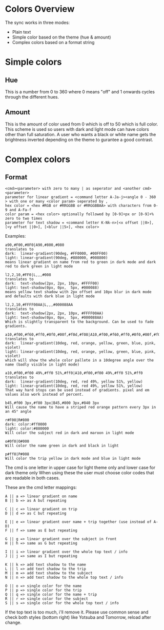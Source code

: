 # Colors Overview
The sync works in three modes: 
 - Plain text
 - Simple color based on the theme (hue & amount)
 - Complex colors based on a format string

# Simple colors
## Hue
This is a number from 0 to 360 where 0 means "off" and 1 onwards cycles through the different hues.
## Amount
This is the amount of color used from 0 which is off to 50 which is full color.
This scheme is used so users with dark and light mode can have colors other than full saturation.
A user who wants a black or white name gets the brightness inverted depending on the theme to gurantee a good contrast.

# Complex colors
## Format
``` 
<cmd><parameter> with zero to many | as seperator and <another cmd><parameter>
parameter for linear gradient = <command letter A-Ja-j><angle 0 - 360 > with one or many <color param> seperated by ,
hex color = <hex #RGB or #RRGGBB or #RRGGBBAA> with characters from 0-9 and A-Fa-f
color param = <hex color> optionally followed by [0-9]+px or [0-9]+% zero to two times
parameter for text shadow = <command letter K-Nk-n>[<x offset ||0>],[<y offset ||0>], [<blur ||5>], <hex color> 
```

Examples: 

``` 
a90,#F00,#0F0|A90,#800,#080
translates to 
dark:  linear-gradient(90deg, #FF0000, #00FF00)
light: linear-gradient(90deg, #880000, #008800)
means linear gradient on name from red to green in dark mode and dark red to dark green in light mode

l2,2,10,#FF0|L,,,#008
translates to
dark:  text-shadow(2px, 2px, 10px, #FFFF00)
light: text-shadow(0px, 0px,  5px, #000088)
means yellow text shadow with 2px offset and 10px blur in dark mode and defaults with dark blue in light mode

l2,2,10,#FFFF00AA|L,,,#000088AA
translates to
dark:  text-shadow(2px, 2px, 10px, #FFFF00AA)
light: text-shadow(0px, 0px,  5px, #000088AA)
Which is slightly transparent to the background. Can be used to fade gradients.

a10,#f00,#f60,#ff0,#0f0,#00f,#f0d,#f08|A10,#f00,#f60,#ff0,#0f0,#00f,#f0d,#f08
translates to
dark:  linear-gradient(10deg, red, orange, yellow, green, blue, pink, violet)
light: linear-gradient(10deg, red, orange, yellow, green, blue, pink, violet)
which will show the whole color pallete in a 10degree angle over the name (badly visible in light mode)

a10,#f00,#f00 49%,#ff0 51%,#ff0|A10,#f00,#f00 49%,#ff0 51%,#ff0
translates to
dark:  linear-gradient(10deg, red, red 49%, yellow 51%, yellow)
light: linear-gradient(10deg, red, red 49%, yellow 51%, yellow)
That way hard stops can be used instead of gradients. pixel and em values also work instead of percent.

b45,#f00 3px,#f80 3px|B45,#800 3px,#840 3px
Will cause the name to have a striped red orange pattern every 3px in an 45° angle

r#F00|R#800
dark: color:#ff0000
light: color:#880000
Will color the subject red in dark and maroon in light mode

o#0f0|O#000
Will color the name green in dark and black in light

p#ff0|P#008
Will color the trip yellow in dark mode and blue in light mode

```
The cmd is one letter in upper case for light theme only and lower case for dark theme only
When using these the user must choose color codes that are readable in both cases.

These are the cmd letter mappings:
```
A || a => linear gradient on name
B || b => as A but repeating

C || c => linear gradient on trip
D || d => as C but repeating

E || e => linear gradient over name + trip together (use instead of A-D)
F || f => same as E but repeating

G || g => linear gradient over the subject in front
H || h => same as G but repeating

I || i => linear gradient over the whole top text / info 
J || j => same as I but repeating

K || k => add text shadow to the name
L || l => add text shadow to the trip
M || m => add text shadow to the subject
N || n => add text shadow to the whole top text / info 

O || o => single color for the name
P || p => single color for the trip
Q || q => single color for the name + trip
R || r => single color for the subject
S || s => single color for the whole top text / info

```
If the top text is too much, i'll remove it.
Please use common sense and check both styles (bottom right) like Yotsuba and Tomorrow, reload after change.
 
